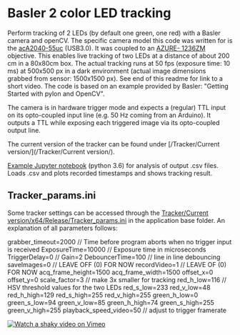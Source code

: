 # Basler 2 color LED tracking

Perform tracking of 2 LEDs (by default one green, one red) with a Basler camera and openCV.
The specific camera model this code was written for is the [acA2040-55uc](https://www.baslerweb.com/en/products/cameras/area-scan-cameras/ace/aca2040-55uc/) (USB3.0).
It was coupled to an [AZURE- 1236ZM](http://www.azurephotonicsus.com/products/azure-1236ZM.html) objective. This enables live tracking of two LEDs at a distance of about 200 cm in a 80x80cm box. The actual tracking runs at 50 fps (exposure time: 10 ms) at 500x500 px in a dark environment (actual image dimensions grabbed from sensor: 1500x1500 px). See end of this readme for link to a short video.
The code is based on an example provided by Basler: "Getting Started with pylon and OpenCV".

The camera is in hardware trigger mode and expects a (regular) TTL input on its opto-coupled input line (e.g. 50 Hz coming from an Arduino). It outputs a TTL while exposing each triggered image via its opto-coupled output line. 

The current version of the tracker can be found under [/Tracker/Current version/](/Tracker/Current version/).

[Example Jupyter notebook](notebooks/Trackings_tests.ipynb) (python 3.6) for analysis of output .csv files. Loads .csv and plots recorded timestamps and shows tracking result.

## Tracker_params.ini
Some tracker settings can be accessed through the [Tracker/Current version/x64/Release/Tracker_params.ini](Tracker_params.ini) in the application base folder. An explanation of all parameters follows:

grabber_timeout=2000 // Time before program aborts when no trigger input is received
ExposureTime=10000 // Exposure time in microseconds
TriggerDelay=0 //
Gain=2
DebouncerTime=100 // line in line debouncing
saveImages=0 // LEAVE OFF (0) FOR NOW
recordVideo=1 // LEAVE OF (0) FOR NOW
acq_frame_height=1500
acq_frame_width=1500
offset_x=0
offset_y=0
scale_factor=3 // make 3x smaller for tracking
red_h_low=116 // HSV threshold values for the two LEDs
red_s_low=233
red_v_low=48
red_h_high=129
red_s_high=255
red_v_high=255
green_h_low=0
green_s_low=94
green_v_low=85
green_h_high=74
green_s_high=255
green_v_high=255
playback_speed_video=50 // adjust to trigger framerate



[![Watch a shaky video on Vimeo](https://i.imgur.com/EmlkPaM.png)](https://vimeo.com/245192287 "Little presentation on vimeo - Click to Watch!")
